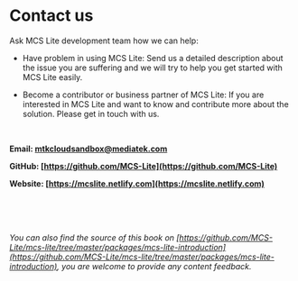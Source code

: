 # Contact us

Ask MCS Lite development team how we can help:

* Have problem in using MCS Lite: Send us a detailed description about the issue you are suffering and we will try to help you get started with MCS Lite easily.

* Become a contributor or business partner of MCS Lite: If you are interested in MCS Lite and want to know and contribute more about the solution. Please get in touch with us.

<br/>

**Email: [mtkcloudsandbox@mediatek.com](mailto:mtkcloudsandbox@mediatek.com)**

**GitHub: [https://github.com/MCS-Lite](https://github.com/MCS-Lite)**

**Website: [https://mcslite.netlify.com](https://mcslite.netlify.com)**

<br/><br/><br/>


*You can also find the source of this book on [https://github.com/MCS-Lite/mcs-lite/tree/master/packages/mcs-lite-introduction](https://github.com/MCS-Lite/mcs-lite/tree/master/packages/mcs-lite-introduction), you are welcome to provide any content feedback.*